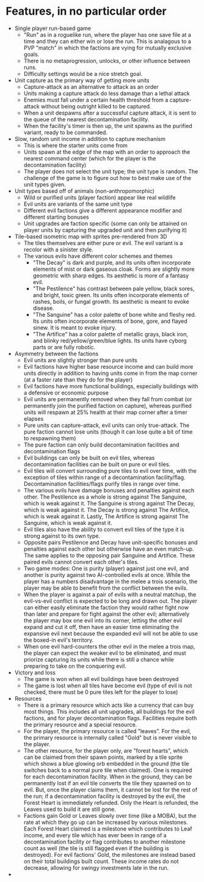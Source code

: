 # Features, in no particular order

* Single player run-based game
	* "Run" as in a roguelike run, where the player has one save file at a time and they can either win or lose the run. This is analagous to a PVP "match" in which the factions are vying for mutually exclusive goals.
	* There is no metaprogression, unlocks, or other influence between runs.
	* Difficulty settings would be a nice stretch goal.
* Unit capture as the primary way of getting more units
	* Capture-attack as an alternative to attack as an order
	* Units making a capture attack do less damage than a lethal attack
	* Enemies must fall under a certain health threshold from a capture-attack without being outright killed to be captured.
	* When a unit despawns after a successful capture attack, it is sent to the queue of the nearest decontamination facility.
	* When the facility's timer is then up, the unit spawns as the purified variant, ready to be commanded.
* Slow, random unit income in addition to capture mechanism
	* This is where the starter units come from
	* Units spawn at the edge of the map with an order to approach the nearest command center (which for the player is the decontamination facility)
	* The player does not select the unit type; the unit type is random. The challenge of the game is to figure out how to best make use of the unit types given.
* Unit types based off of animals (non-anthropomorphic)
	* Wild or purified units (player faction) appear like real wildlife
	* Evil units are variants of the same unit type
	* Different evil factions give a different appearance modifier and different starting bonuses
	* Unit upgrades are faction specific (some can only be attained on player units by capturing the upgraded unit and then purifying it)
* Tile-based isometric map with sprites pre-rendered from 3D
	* The tiles themselves are either pure or evil. The evil variant is a recolor with a sinister style.
	* The various evils have different color schemes and themes
		* "The Decay" is dark and purple, and its units often incorporate elements of mist or dark gaseous cloak. Forms are slightly more geometric with sharp edges. Its aesthetic is more of a fantasy evil.
		* "The Pestilence" has contrast between pale yellow, black sores, and bright, toxic green. Its units often incorporate elements of rashes, boils, or fungal growth. Its aesthetic is meant to evoke disease.
		* "The Sanguine" has a color palette of bone white and fleshy red. Its units often incorporate elements of bone, gore, and flayed sinew. It is meant to evoke injury.
		* "The Artifice" has a color palette of metallic grays, black iron, and blinky red/yellow/green/blue lights. Its units have cyborg parts or are fully robotic.
* Asymmetry between the factions
	* Evil units are slightly stronger than pure units
	* Evil factions have higher base resource income and can build more units directly in addition to having units come in from the map corner (at a faster rate than they do for the player)
	* Evil factions have more functional buildings, especially buildings with a defensive or economic purpose
	* Evil units are permanently removed when they fall from combat (or permanently join the purified faction on capture), whereas purified units will respawn at 25% health at their map corner after a timer elapses
	* Pure units can capture-attack, evil units can only true-attack. The pure faction cannot lose units (though it can lose quite a bit of time to respawning them)
	* The pure faction can only build decontamination facilities and decontamination flags
	* Evil buildings can only be built on evil tiles, whereas decontamination facilities can be built on pure or evil tiles.
	* Evil tiles will convert surrounding pure tiles to evil over time, with the exception of tiles within range of a decontamination facility/flag. Decontamination facilities/flags purify tiles in range over time.
	* The various evils have damage bonuses and penalties against each other. The Pestilence as a whole is strong against The Sanguine, which is weak against it. The Sanguine is strong against The Decay, which is weak against it. The Decay is strong against The Artifice, which is weak against it. Lastly, The Artifice is strong against The Sanguine, which is weak against it.
	* Evil tiles also have the ability to convert evil tiles of the type it is strong against to its own type.
	* Opposite pairs Pestilence and Decay have unit-specific bonuses and penalties against each other but otherwise have an even match-up. The same applies to the opposing pair Sanguine and Artifice. These paired evils cannot convert each other's tiles.
	* Two game modes: One is purity (player) against just one evil, and another is purity against two AI-controlled evils at once. While the player has a numbers disadvantage in the melee a trois scenario, the player may be able to benefit from the conflict between the evils.
	* When the player is against a pair of evils with a neutral matchup, the evil-vs-evil conflict is expected to be long and drawn out. The player can either easily eliminate the faction they would rather fight now than later and prepare for fight against the other evil; alternatively the player may box one evil into its corner, letting the other evil expand and cut it off, then have an easier time eliminating the expansive evil next because the expanded evil will not be able to use the boxed-in evil's territory.
	* When one evil hard-counters the other evil in the melee a trois map, the player can expect the weaker evil to be eliminated, and must priorize capturing its units while there is still a chance while preparing to take on the conquering evil.
* Victory and loss
	* The game is won when all evil buildings have been destroyed
	* The game is lost when all tiles have become evil (type of evil is not checked, there must be 0 pure tiles left for the player to lose)
* Resources
	* There is a primary resource which acts like a currency that can buy most things. This includes all unit upgrades, all buildings for the evil factions, and for player decontamination flags. Facilities require both the primary resource and a special resource.
	* For the player, the primary resource is called "leaves". For the evil, the primary resource is internally called "Gold" but is never visible to the player.
	* The other resource, for the player only, are "forest hearts", which can be claimed from their spawn points, marked by a tile sprite which shows a blue glowing orb embedded in the ground (the tile switches back to a normal pure tile when claimed). One is required for each decontamination facility. When in the ground, they can be permanently lost if an evil tile converts the tile they spawned on to evil. But, once the player claims them, it cannot be lost for the rest of the run; if a decontamination facility is destroyed by the evil, the Forest Heart is immediately refunded. Only the Heart is refunded, the Leaves used to build it are still gone.
	* Factions gain Gold or Leaves slowly over time (like a MOBA), but the rate at which they go up can be increased by various milestones. Each Forest Heart claimed is a milestone which contributes to Leaf income, and every tile which has ever been in range of a decontamination facility or flag contributes to another milestone count as well (the tile is still flagged even if the building is destroyed). For evil factions' Gold, the milestones are instead based on their total buildings built count. These income rates do not decrease, allowing for swingy investments late in the run.
* 
